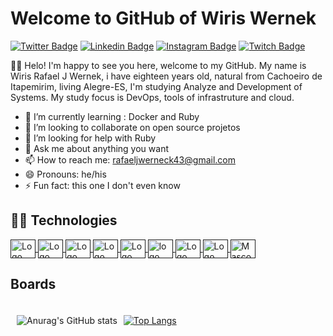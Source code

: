 # Welcome to GitHub of Wiris Wernek
[![Twitter Badge](https://img.shields.io/badge/-@WirisRafael-1DA1F2?style=flat-square&labelColor=1DA1F2&logo=twitter&logoColor=white&link=https://twitter.com/WirisRafael)](https://twitter.com/WirisRafael) 
[![Linkedin Badge](https://img.shields.io/badge/-Wiris%20Wernek-0B66C2?style=flat-square&logo=Linkedin&logoColor=white&link=https://www.linkedin.com/in/wiris-rafael-januario-wernek-420461182/)](https://www.linkedin.com/in/wiris-rafael-januario-wernek-420461182/) 
[![Instagram Badge](https://img.shields.io/badge/-@wiriswernek-CE3389?style=flat-square&logo=Instagram&logoColor=white&link=https://www.instagram.com/wiriswerneck/)](https://www.instagram.com/wiriswerneck/)
[![Twitch Badge](https://img.shields.io/badge/-Lost905-6633cc?style=flat-square&labelColor=6633cc&logo=twitch&logoColor=white&link=hhttps://www.twitch.tv/lost905)](https://www.twitch.tv/lost905) 

👋🏼 Helo! I'm happy to see you here, welcome to my GitHub.
My name is Wiris Rafael J Wernek, i have eighteen years old, natural from Cachoeiro de Itapemirim, living Alegre-ES, I'm studying Analyze and Development of Systems. My study focus is DevOps, tools of infrastruture and cloud.

- 🌱 I’m currently learning : Docker and Ruby
- 👯 I’m looking to collaborate on open source projetos
- 🤔 I’m looking for help with Ruby
- 💬 Ask me about anything you want
- 📫 How to reach me: rafaeljwerneck43@gmail.com
- 😄 Pronouns: he/his
- ⚡ Fun fact: this one I don't even know

## 👨‍💻 Technologies
<a href="">
    <img style="max-width: 100%;" align="center" height="30" width="40"
        src="https://cdn.jsdelivr.net/gh/devicons/devicon/icons/ruby/ruby-original.svg" alt="Logo da Linguagem Ruby">
</a>
<a href="">
    <img style="max-width: 100%;" align="center" height="30" width="40"
        src="https://cdn.jsdelivr.net/gh/devicons/devicon/icons/c/c-original.svg" alt="Logo da Linguagem C">
</a>
<a href="">
    <img style="max-width: 100%;" align="center" height="30" width="40"
        src="https://cdn.jsdelivr.net/gh/devicons/devicon/icons/html5/html5-original-wordmark.svg" alt="Logo do HTML5">
</a>
<a href="">
    <img style="max-width: 100%;" align="center" height="30" width="40"
        src="https://cdn.jsdelivr.net/gh/devicons/devicon/icons/css3/css3-original-wordmark.svg" alt="Logo do CSS3">
</a>
<a href="">
    <img style="max-width: 100%;" align="center" height="30" width="40"
        src="https://cdn.jsdelivr.net/gh/devicons/devicon/icons/javascript/javascript-original.svg"
        alt="Logo da Linguagem Javascript">
</a>
<a href="">
    <img style="max-width: 100%;" align="center" height="30" width="40"
        src="https://cdn.jsdelivr.net/gh/devicons/devicon/icons/vagrant/vagrant-original.svg" alt="logo do Vagrant">
</a>
<a href="">
    <img style="max-width: 100%;" align="center" height="30" width="40"
        src="https://cdn.jsdelivr.net/gh/devicons/devicon/icons/git/git-original.svg" alt="Logo do Git">
</a>
<a href="">
    <img style="max-width: 100%;" align="center" height="30" width="40"
        src="https://cdn.jsdelivr.net/gh/devicons/devicon/icons/bash/bash-plain.svg" alt="Logo do Bash">
</a>
<a href="">
    <img style="max-width: 100%;" align="center" height="30" width="40"
        src="https://cdn.jsdelivr.net/gh/devicons/devicon/icons/linux/linux-original.svg" alt="Mascote do Linux-Tux">
</a><br>

## Boards
<div style="display: flex; flex-direction: row;margin: 5px;">
<article style="margin: 5px;">

![Anurag's GitHub stats](https://github-readme-stats.vercel.app/api?username=WirisWernek&show_icons=true&theme=radical)

</article>
<article style="margin: 5px;">

[![Top Langs](https://github-readme-stats.vercel.app/api/top-langs/?username=WirisWernek&layout=compact)](https://github.com/WirisWernek/github-readme-stats)

</article>
</div>
